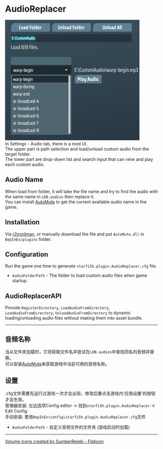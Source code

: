# AudioReplacer

![Settings](https://raw.githubusercontent.com/starfi5h/DSP_Mod/dev/AudioReplacer/img/settings.png)  
In Settings - Audio tab, there is a mod UI.  
The upper part is path selection and load/unload custom audio from the target folder.  
The lower part are drop-down list and search input that can veiw and play each custom audio.  

## Audio Name
When load from folder, it will take the file name and try to find the audio with the same name in `LDB.audios` then replace it.  
You can install [AutoMute](https://thunderstore.io/c/dyson-sphere-program/p/starfi5h/AutoMute/) to get the current available audio name in the game.  

## Installation
Via [r2modman](https://dsp.thunderstore.io/package/ebkr/r2modman/), or manually download the file and put `AutoMute.dll` in `BepInEx/plugins` folder.

## Configuration

Run the game one time to generate `starfi5h.plugin.AudioReplacer.cfg` file.  

- `AudioFolderPath` - The folder to load custom audio files when game startup.

## AudioReplacerAPI

Provide `RegisterDirectory`, `LoadAudioFromDirectory`, `LoadAudioFromDirectory`, `UnloadAudioFromDirectory` to dynamic loading/unloading audio files without making them into asset bundle.  

----

## 音频名称
当从文件夹加载时，它将获取文件名并尝试在`LDB.audios`中查找同名的音频并替换。  
可以安装[AutoMute](https://thunderstore.io/c/dyson-sphere-program/p/starfi5h/AutoMute/)来获取游戏中当前可用的音频名称。  

## 设置   
.cfg文件需要先运行过游戏一次才会出现，修改后要点击游戏内'应用设置'的按钮才会生效。  
管理器安装: 左边选项Config editor -> 找到`starfi5h.plugin.AudioReplacer` -> Edit Config  
手动安装: 更改`BepInEx\config\starfi5h.plugin.AudioReplacer.cfg`文件  

- `AudioFolderPath` - 自定义音频文件的文件夹 (游戏启动时加载)  

----

<a href="https://www.flaticon.com/free-icons/volume" title="volume icons">Volume icons created by SumberRejeki - Flaticon</a>